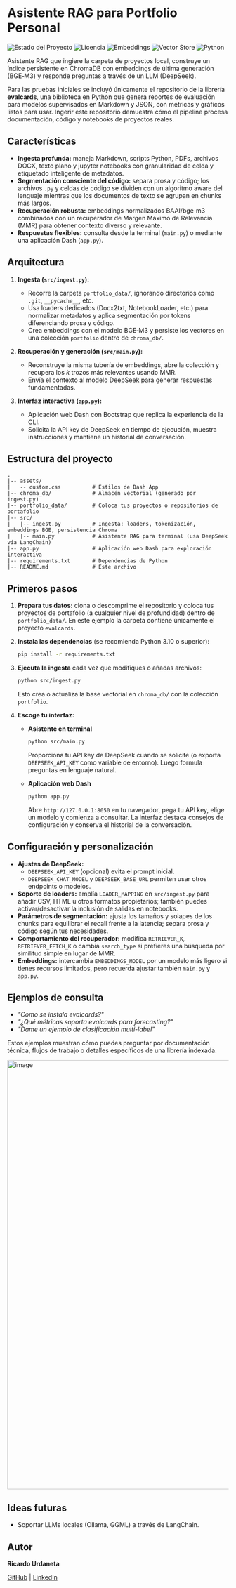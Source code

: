 
# Asistente RAG para Portfolio Personal

![Estado del Proyecto](https://img.shields.io/badge/Estado-En%20Desarrollo-blue)
![Licencia](https://img.shields.io/badge/Licencia-MIT-green)
![Embeddings](https://img.shields.io/badge/Embeddings-BGE--M3-orange)
![Vector Store](https://img.shields.io/badge/Vector%20Store-ChromaDB-purple)
![Python](https://img.shields.io/badge/Python-3.10%2B-blue)

Asistente RAG que ingiere la carpeta de proyectos local, construye un índice persistente en ChromaDB con embeddings de última generación (BGE‑M3) y responde preguntas a través de un LLM (DeepSeek).

Para las pruebas iniciales se incluyó únicamente el repositorio de la librería **evalcards**, una biblioteca en Python que genera reportes de evaluación para modelos supervisados en Markdown y JSON, con métricas y gráficos listos para usar. Ingerir este repositorio demuestra cómo el pipeline procesa documentación, código y notebooks de proyectos reales.

## Características

- **Ingesta profunda:** maneja Markdown, scripts Python, PDFs, archivos DOCX, texto plano y jupyter notebooks con granularidad de celda y etiquetado inteligente de metadatos.
- **Segmentación consciente del código:** separa prosa y código; los archivos `.py` y celdas de código se dividen con un algoritmo aware del lenguaje mientras que los documentos de texto se agrupan en chunks más largos.
- **Recuperación robusta:** embeddings normalizados BAAI/bge‑m3 combinados con un recuperador de Margen Máximo de Relevancia (MMR) para obtener contexto diverso y relevante.
- **Respuestas flexibles:** consulta desde la terminal (`main.py`) o mediante una aplicación Dash (`app.py`).

## Arquitectura

1. **Ingesta (`src/ingest.py`):**
   - Recorre la carpeta `portfolio_data/`, ignorando directorios como `.git`, `__pycache__`, etc.
   - Usa loaders dedicados (Docx2txt, NotebookLoader, etc.) para normalizar metadatos y aplica segmentación por tokens diferenciando prosa y código.
   - Crea embeddings con el modelo BGE‑M3 y persiste los vectores en una colección `portfolio` dentro de `chroma_db/`.

2. **Recuperación y generación (`src/main.py`):**
   - Reconstruye la misma tubería de embeddings, abre la colección y recupera los *k* trozos más relevantes usando MMR.
   - Envía el contexto al modelo DeepSeek para generar respuestas fundamentadas.

3. **Interfaz interactiva (`app.py`):**
   - Aplicación web Dash con Bootstrap que replica la experiencia de la CLI.
   - Solicita la API key de DeepSeek en tiempo de ejecución, muestra instrucciones y mantiene un historial de conversación.

## Estructura del proyecto

```text
.
|-- assets/
|   -- custom.css          # Estilos de Dash App
|-- chroma_db/             # Almacén vectorial (generado por ingest.py)
|-- portfolio_data/        # Coloca tus proyectos o repositorios de portafolio
|-- src/
|   |-- ingest.py          # Ingesta: loaders, tokenización, embeddings BGE, persistencia Chroma
|   |-- main.py            # Asistente RAG para terminal (usa DeepSeek vía LangChain)
|-- app.py                 # Aplicación web Dash para exploración interactiva
|-- requirements.txt       # Dependencias de Python
|-- README.md              # Este archivo
```

## Primeros pasos

1. **Prepara tus datos:** clona o descomprime el repositorio y coloca tus proyectos de portafolio (a cualquier nivel de profundidad) dentro de `portfolio_data/`. En este ejemplo la carpeta contiene únicamente el proyecto `evalcards`.
2. **Instala las dependencias** (se recomienda Python 3.10 o superior):

   ```bash
   pip install -r requirements.txt
   ```

3. **Ejecuta la ingesta** cada vez que modifiques o añadas archivos:

   ```bash
   python src/ingest.py
   ```

   Esto crea o actualiza la base vectorial en `chroma_db/` con la colección `portfolio`.

4. **Escoge tu interfaz:**

   - **Asistente en terminal**
     
     ```bash
     python src/main.py
     ```

     Proporciona tu API key de DeepSeek cuando se solicite (o exporta `DEEPSEEK_API_KEY` como variable de entorno). Luego formula preguntas en lenguaje natural.

   - **Aplicación web Dash**
     
     ```bash
     python app.py
     ```

     Abre `http://127.0.0.1:8050` en tu navegador, pega tu API key, elige un modelo y comienza a consultar. La interfaz destaca consejos de configuración y conserva el historial de la conversación.

## Configuración y personalización

- **Ajustes de DeepSeek:**
  - `DEEPSEEK_API_KEY` (opcional) evita el prompt inicial.
  - `DEEPSEEK_CHAT_MODEL` y `DEEPSEEK_BASE_URL` permiten usar otros endpoints o modelos.
- **Soporte de loaders:** amplía `LOADER_MAPPING` en `src/ingest.py` para añadir CSV, HTML u otros formatos propietarios; también puedes activar/desactivar la inclusión de salidas en notebooks.
- **Parámetros de segmentación:** ajusta los tamaños y solapes de los chunks para equilibrar el recall frente a la latencia; separa prosa y código según tus necesidades.
- **Comportamiento del recuperador:** modifica `RETRIEVER_K`, `RETRIEVER_FETCH_K` o cambia `search_type` si prefieres una búsqueda por similitud simple en lugar de MMR.
- **Embeddings:** intercambia `EMBEDDINGS_MODEL` por un modelo más ligero si tienes recursos limitados, pero recuerda ajustar también `main.py` y `app.py`.

## Ejemplos de consulta

- *"Como se instala evalcards?"*
- *"¿Qué métricas soporta evalcards para forecasting?"*
- *"Dame un ejemplo de clasificación multi-label"*

Estos ejemplos muestran cómo puedes preguntar por documentación técnica, flujos de trabajo o detalles específicos de una librería indexada.

<img width="2527" height="978" alt="image" src="https://github.com/user-attachments/assets/2ceca712-1371-4369-8330-6a637093818a" />



## Ideas futuras

- Soportar LLMs locales (Ollama, GGML) a través de LangChain.

## Autor

**Ricardo Urdaneta**

[GitHub](https://github.com/Ricardouchub) | [LinkedIn](https://www.linkedin.com/in/ricardourdanetacastro)
